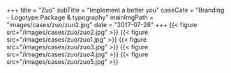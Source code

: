 +++
title = "Zuo"
subTitle = "Implement a better you"
caseCate = "Branding - Logotype Package & typography"
mainImgPath = "images/cases/zuo/zuo2.jpg"
date = "2017-07-28"
+++
{{< figure src="/images/cases/zuo/zuo2.jpg" >}}
{{< figure src="/images/cases/zuo/zuo1.jpg" >}}
{{< figure src="/images/cases/zuo/zuo3.jpg" >}}
{{< figure src="/images/cases/zuo/zuo4.jpg" >}}
{{< figure src="/images/cases/zuo/zuo5.jpg" >}}